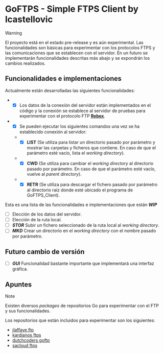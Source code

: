 # GoFTPS - Simple FTPS Client by lcastellovic

> [!WARNING]
> El proyecto está en el estado pre-release y es aún experimental. Las funcionalidades son básicas para experimentar con los protocolos FTPS y las comunicaciones que se establecen con el servidor.
> En un futuro se implementarán funcionalidades descritas más abajo y se expondrán los cambios realizados.


## Funcionalidades e implementaciones

Actualmente están desarrolladas las siguientes funcionalidades:
+ - [x] Los datos de la conexión del servidor están implementados en el código y la conexión se establece al servidor de pruebas para experimentar con el protocolo FTP [**Rebex**](https://test.rebex.net/).
+ - [x] Se pueden ejecutar los siguientes comandos una vez se ha establecido conexión al servidor:
  + - [x] **LIST** (Se utiliza para listar un directorio pasado por parámetro y mostrar las carpetas y ficheros que contiene. En caso de que el parámetro esté vacío, lista el _working directory_).
  + - [x] **CWD** (Se utiliza para cambiar el _working directory_ al directorio pasado por parámetro. En caso de que el parámetro esté vacío, vuelve al _parent directory_).
  + - [x] **RETR** (Se utiliza para descargar el fichero pasado por parámetro al directorio raíz donde esté ubicado el programa de GoFTPS_Client).

Esta es una lista de las funcionalidades e implementaciones que están ***WIP***
- [ ] Elección de los datos del servidor.
- [ ] Elección de la ruta local.
- [ ] ***STOR*** Subir un fichero seleccionado de la ruta local al _working directory_.
- [ ] ***MKD*** Crear un directorio en el _working directory_ con el nombre pasado por parámetro.

## Futuro cambio de versión

- [ ] ***GUI*** Funcionalidad bastante importante que implementará una interfaz gráfica.


## Apuntes

> [!NOTE]
> Existen diversos _packages_ de repositorios Go para experimentar con el FTP y sus funcionalidades.

Los repositorios que están incluidos para experimentar son los siguientes:
+ [jlaffaye ftp](github.com/jlaffaye/ftp)
+ [kardianos ftps](github.com/kardianos/ftps)
+ [dutchcoders goftp ](github.com/dutchcoders/goftp)
+ [sacloud ftps](github.com/sacloud/ftps)
